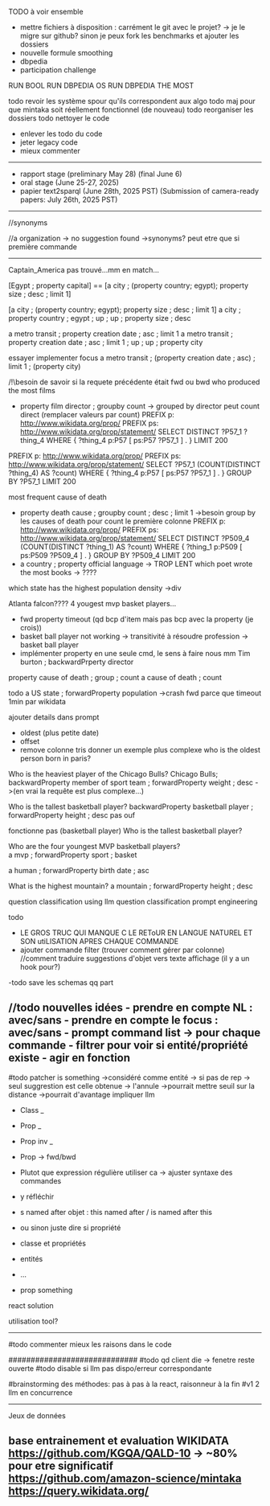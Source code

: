 TODO à voir ensemble

- mettre fichiers à disposition : carrément le git avec le projet? -> je le migre sur github? sinon je peux fork les benchmarks et ajouter les dossiers
- nouvelle formule smoothing
- dbpedia
- participation challenge

RUN BOOL
RUN DBPEDIA OS
RUN DBPEDIA THE MOST

todo revoir les système spour qu'ils correspondent aux algo
todo maj pour que mintaka soit réellement fonctionnel (de nouveau)
todo reorganiser les dossiers
todo nettoyer le code
- enlever les todo du code
- jeter legacy code
- mieux commenter

---------------------------------
- rapport stage (preliminary May 28) (final June 6)
- oral stage (June 25-27, 2025)
- papier text2sparql (June 28th, 2025 PST) (Submission of camera-ready papers: July 26th, 2025 PST)
----------------

//synonyms


//a organization
-> no suggestion found
->synonyms? peut etre que si première commande

--------------------------

Captain_America
pas trouvé...mm en match...


[Egypt ; property capital] == [a city ; (property country; egypt); property size ; desc ; limit 1]

[a city ; (property country; egypt); property size ; desc ; limit 1]
a city ; property country ; egypt ; up ; up ; property size ; desc


a metro transit ; property creation date ; asc ; limit 1
a metro transit ; property creation date ; asc ; limit 1 ; up ; up ; property city

essayer implementer focus
a metro transit ; (property creation date ; asc) ; limit 1 ; (property city)

/!\besoin de savoir si la requete précédente était fwd ou bwd
who produced the most films
- property film director ; groupby count 
-> grouped by director peut count direct (remplacer valeurs par count)
PREFIX p: <http://www.wikidata.org/prop/>
PREFIX ps: <http://www.wikidata.org/prop/statement/>
SELECT DISTINCT ?P57_1 ?thing_4
WHERE { ?thing_4 p:P57 [ ps:P57 ?P57_1 ] . }
LIMIT 200

PREFIX p: <http://www.wikidata.org/prop/>
PREFIX ps: <http://www.wikidata.org/prop/statement/>
SELECT ?P57_1 (COUNT(DISTINCT ?thing_4) AS ?count)
WHERE {
  ?thing_4 p:P57 [ ps:P57 ?P57_1 ] .
}
GROUP BY ?P57_1
LIMIT 200

most frequent cause of death
- property death cause ; groupby count ; desc ; limit 1
->besoin group by les causes of death pour count le première colonne
PREFIX p: <http://www.wikidata.org/prop/>
PREFIX ps: <http://www.wikidata.org/prop/statement/>
SELECT DISTINCT ?P509_4 (COUNT(DISTINCT ?thing_1) AS ?count)
WHERE { ?thing_1 p:P509 [ ps:P509 ?P509_4 ] . }
GROUP BY ?P509_4
LIMIT 200
- a country ; property official language -> TROP LENT 
which poet wrote the most books
-> ????

which state has the highest population density
->div

Atlanta falcon????
4 yougest mvp basket players...

- fwd property timeout (qd bcp d'item mais pas bcp avec la property (je crois))
- basket ball player not working -> transitivité à résoudre
profession -> basket ball player
- implémenter property en une seule cmd, le sens à faire nous mm
Tim burton ; backwardPrperty director

property cause of death ; group ; count
a cause of death ; count


todo a US state ; forwardProperty population
->crash fwd parce que timeout 1min par wikidata

ajouter details dans prompt
- oldest (plus petite date)
- offset
- remove colonne tris
donner un exemple plus complexe
who is the oldest person born in paris?


Who is the heaviest player of the Chicago Bulls?
Chicago Bulls; backwardProperty member of sport team ; forwardProperty weight ; desc
->(en vrai la requête est plus complexe...)

Who is the tallest basketball player?
backwardProperty basketball player ; forwardProperty height ; desc 
pas ouf

fonctionne pas (basketball player)
Who is the tallest basketball player?

Who are the four youngest MVP basketball players?  
a mvp ; forwardProperty sport ; basket

a human ; forwardProperty birth date ; asc


What is the highest mountain?
a mountain ; forwardProperty height ; desc


question classification using llm
question classification prompt engineering


todo
- LE GROS TRUC QUI MANQUE C LE REToUR EN LANGUE NATUREL ET SON utiLISATION APRES CHAQUE COMMANDE
- ajouter commande filter (trouver comment gérer par colonne)
//comment traduire suggestions d'objet vers texte affichage (il y a un hook pour?)

-todo save les schemas qq part

//todo nouvelles idées 
    - prendre en compte NL : avec/sans
    - prendre en compte le focus : avec/sans
    - prompt command list -> pour chaque commande
        - filtrer pour voir si entité/propriété existe
            - agir en fonction  
----------------------------------

#todo patcher is something
->considéré comme entité -> si pas de rep -> seul suggrestion est celle obtenue -> l'annule
->pourrait mettre seuil sur la distance
->pourrait d'avantage impliquer llm 
- Class _
- Prop _   
- Prop inv _
- Prop -> fwd/bwd
- Plutot que expression régulière utiliser ca -> ajuster syntaxe des commandes
- y réfléchir
- s named after objet : this named after / is named after this

- ou sinon juste dire si propriété
- classe et propriétés 
- entités
- ...
- prop something

react solution


utilisation tool?

------------------------
#todo commenter mieux les raisons dans le code

#############################
#todo qd client die -> fenetre reste ouverte
#todo disable si llm pas dispo/erreur correspondante

#brainstorming des méthodes: pas à pas à la react, raisonneur à la fin
#v1 2 llm en concurrence
____________
Jeux de données

base entrainement et evaluation
WIKIDATA
https://github.com/KGQA/QALD-10 -> ~80% pour etre significatif
https://github.com/amazon-science/mintaka
https://query.wikidata.org/
-----------------------------------